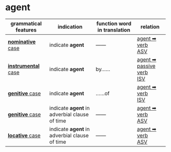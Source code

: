 # agent

|grammatical features|indication|function word in translation|relation|
|-|-|-|-|
|[**nominative** case](https://assets-hk.wikipali.org/pali-handbook/zh-Hans/declension/acc.html)|indicate **agent**|——|[agent ➡ verb<br>ASV](https://assets-hk.wikipali.org/pali-handbook/zh-Hans/basic-relation/nom/nom-asv.html)|
|[**instrumental** case](https://assets-hk.wikipali.org/pali-handbook/zh-Hans/declension/nom.html)|indicate **agent**|by……|[agent ➡ passive verb<br>ISV](https://assets-hk.wikipali.org/pali-handbook/zh-Hans/basic-relation/instr/instr-isv.html)|
|[**genitive** case](https://assets-hk.wikipali.org/pali-handbook/zh-Hans/declension/gen.html)|indicate **agent**|……of|[agent ➡ verb<br>ISV](https://assets-hk.wikipali.org/pali-handbook/zh-Hans/basic-relation/gen/gen-isv.html)|
|[**genitive** case](https://assets-hk.wikipali.org/pali-handbook/zh-Hans/declension/gen.html)|indicate **agent** in adverbial clause of time|——|[agent ➡ verb<br>ASV](https://assets-hk.wikipali.org/pali-handbook/zh-Hans/basic-relation/gen/gen-isv.html)|
|[**locative** case](https://assets-hk.wikipali.org/pali-handbook/zh-Hans/declension/lov.html)|indicate **agent** in adverbial clause of time|——|[agent ➡ verb<br>ASV](https://assets-hk.wikipali.org/pali-handbook/zh-Hans/basic-relation/loc/loc-def.html)|
